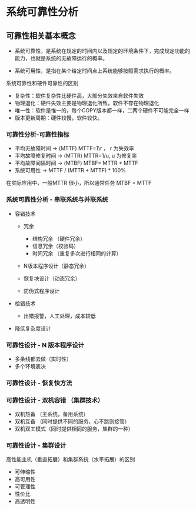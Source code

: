 # 系统可靠性分析

## 可靠性相关基本概念

* 系统可靠性，是系统在规定的时间内以及规定的环境条件下，完成规定功能的能力，也就是系统的无故障运行的概率。

* 系统可用性，是指在某个给定时间点上系统能够按照需求执行的概率。

系统可靠性和硬件可靠性的区别

* 复杂性：软件复杂性比硬件高，大部分失效来自软件失效
* 物理退化：硬件失效主要是物理退化所致，软件不存在物理退化
* 唯一性：软件是惟一的，每个COPY版本都一样，二两个硬件不可能完全一样
* 版本更新周期：硬件较慢，软件较快。 

### 可靠性分析-可靠性指标

* 平均无故障时间    -> (MTTF) MTTF=1\r ， r 为失效率
* 平均故障修复时间  -> (MTTR) MTTR=1/u, u 为修复率
* 平均故障间隔时间  -> (MTBF) MTBF= MTTR + MTTF
* 系统可用性 -> MTTF / (MTTR + MTTF) * 100%


在实际应用中，一般MTTR 很小，所以通常任务 MTBF = MTTF



### 系统可靠性分析 - 串联系统与并联系统

* 容错技术
  * 冗余
    * 结构冗余 （硬件冗余）
    * 信息冗余（校验码）
    * 时间冗余 （重复多次进行相同的计算）
  
  * N版本程序设计（静态冗余）
  * 恢复块设计（动态冗余）
  * 防伪式程序设计
      
* 检错技术
  * 出错报警，人工处理，成本较低
      
* 降低复杂度设计
   
### 可靠性设计 - N 版本程序设计

* 多条线都去做（实时性）
* 多个环境表决

### 可靠性设计 - 恢复快方法

### 可靠性设计 - 双机容错 （集群技术）

* 双机热备 （主系统，备用系统）
* 双机互备 （同时提供不同的服务，心不跳则接管）
* 双机双工模式（同时提供相同的服务，集群的一种）


### 可靠性设计 - 集群设计

高性能主机（垂直拓展）和集群系统（水平拓展）的区别

* 可伸缩性
* 高可用性
* 可管理性
* 性价比
* 高透明性